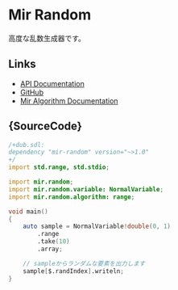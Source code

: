 # Mir Random

高度な乱数生成器です。

## Links

 - [API Documentation](http://docs.random.dlang.io)
 - [GitHub](https://github.com/libmir/mir-random)
 - [Mir Algorithm Documentation](http://docs.algorithm.dlang.io)

## {SourceCode}

```d
/+dub.sdl:
dependency "mir-random" version="~>1.0"
+/
import std.range, std.stdio;

import mir.random;
import mir.random.variable: NormalVariable;
import mir.random.algorithm: range;

void main()
{
    auto sample = NormalVariable!double(0, 1)
        .range
        .take(10)
        .array;

    // sampleからランダムな要素を出力します
    sample[$.randIndex].writeln;
}
```
